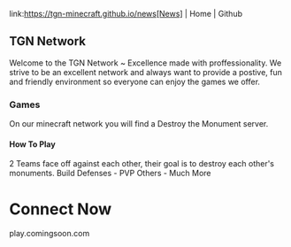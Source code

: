 link:https://tgn-minecraft.github.io/news[News] | Home | Github

## TGN Network
Welcome to the TGN Network ~ Excellence made with proffessionality.
We strive to be an excellent network and always want to provide a
postive, fun and friendly environment so everyone can enjoy the
games we offer.

### Games
On our minecraft network you will find a Destroy the Monument server.

#### How To Play
2 Teams face off against each other,
their goal is to destroy each other's monuments.
Build Defenses - PVP Others - Much More

# Connect Now
play.comingsoon.com
